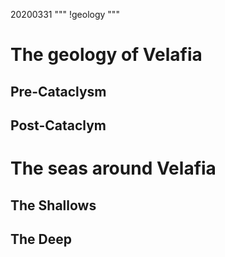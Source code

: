 20200331
"""
!geology
"""
# The geology of Velafia

## Pre-Cataclysm

## Post-Cataclym

# The seas around Velafia

## The Shallows

## The Deep
